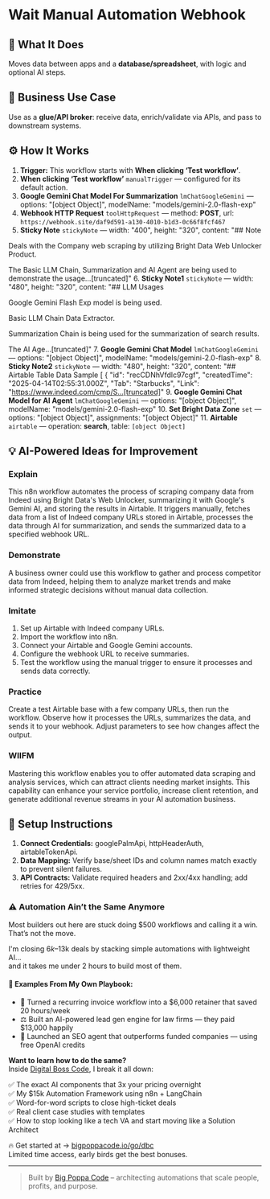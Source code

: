 # Wait Manual Automation Webhook
## 🚀 What It Does
Moves data between apps and a **database/spreadsheet**, with logic and optional AI steps.

## 💼 Business Use Case
Use as a **glue/API broker**: receive data, enrich/validate via APIs, and pass to downstream systems.

## ⚙️ How It Works
1. **Trigger:** This workflow starts with **When clicking ‘Test workflow’**.
2. **When clicking ‘Test workflow’** `manualTrigger` — configured for its default action.
3. **Google Gemini Chat Model For Summarization** `lmChatGoogleGemini` — options: "[object Object]", modelName: "models/gemini-2.0-flash-exp"
4. **Webhook HTTP Request** `toolHttpRequest` — method: **POST**, url: `https://webhook.site/daf9d591-a130-4010-b1d3-0c66f8fcf467`
5. **Sticky Note** `stickyNote` — width: "400", height: "320", content: "## Note

Deals with the Company web scraping by utilizing Bright Data Web Unlocker Product.

The Basic LLM Chain, Summarization and AI Agent are being used to demonstrate the usage…[truncated]"
6. **Sticky Note1** `stickyNote` — width: "480", height: "320", content: "## LLM Usages

Google Gemini Flash Exp model is being used.

Basic LLM Chain Data Extractor.

Summarization Chain is being used for the summarization of search results.

The AI Age…[truncated]"
7. **Google Gemini Chat Model** `lmChatGoogleGemini` — options: "[object Object]", modelName: "models/gemini-2.0-flash-exp"
8. **Sticky Note2** `stickyNote` — width: "480", height: "320", content: "## Airtable Table Data Sample 
[
  {
    "id": "recCDNhVfdlc97cgf",
    "createdTime": "2025-04-14T02:55:31.000Z",
    "Tab": "Starbucks",
    "Link": "https://www.indeed.com/cmp/S…[truncated]"
9. **Google Gemini Chat Model for AI Agent** `lmChatGoogleGemini` — options: "[object Object]", modelName: "models/gemini-2.0-flash-exp"
10. **Set Bright Data Zone** `set` — options: "[object Object]", assignments: "[object Object]"
11. **Airtable** `airtable` — operation: **search**, table: `[object Object]`

## 💡 AI-Powered Ideas for Improvement
### Explain
This n8n workflow automates the process of scraping company data from Indeed using Bright Data's Web Unlocker, summarizing it with Google's Gemini AI, and storing the results in Airtable. It triggers manually, fetches data from a list of Indeed company URLs stored in Airtable, processes the data through AI for summarization, and sends the summarized data to a specified webhook URL.

### Demonstrate
A business owner could use this workflow to gather and process competitor data from Indeed, helping them to analyze market trends and make informed strategic decisions without manual data collection.

### Imitate
1. Set up Airtable with Indeed company URLs.
2. Import the workflow into n8n.
3. Connect your Airtable and Google Gemini accounts.
4. Configure the webhook URL to receive summaries.
5. Test the workflow using the manual trigger to ensure it processes and sends data correctly.

### Practice
Create a test Airtable base with a few company URLs, then run the workflow. Observe how it processes the URLs, summarizes the data, and sends it to your webhook. Adjust parameters to see how changes affect the output.

### WIIFM
Mastering this workflow enables you to offer automated data scraping and analysis services, which can attract clients needing market insights. This capability can enhance your service portfolio, increase client retention, and generate additional revenue streams in your AI automation business.

## 🔧 Setup Instructions
1. **Connect Credentials:** googlePalmApi, httpHeaderAuth, airtableTokenApi.
2. **Data Mapping:** Verify base/sheet IDs and column names match exactly to prevent silent failures.
3. **API Contracts:** Validate required headers and 2xx/4xx handling; add retries for 429/5xx.

### ⚠️ Automation Ain’t the Same Anymore

Most builders out here are stuck doing $500 workflows and calling it a win.  
That’s not the move.  

I'm closing $6k–$13k deals by stacking simple automations with lightweight AI...  
and it takes me under 2 hours to build most of them.

#### 🧠 Examples From My Own Playbook:
- 🔁 Turned a recurring invoice workflow into a $6,000 retainer that saved 20 hours/week  
- ⚖️ Built an AI-powered lead gen engine for law firms — they paid $13,000 happily  
- 🚀 Launched an SEO agent that outperforms funded companies — using free OpenAI credits  

**Want to learn how to do the same?**  
Inside [Digital Boss Code](https://bigpoppacode.io/go/dbc), I break it all down:

✅ The exact AI components that 3x your pricing overnight  
✅ My $15k Automation Framework using n8n + LangChain  
✅ Word-for-word scripts to close high-ticket deals  
✅ Real client case studies with templates  
✅ How to stop looking like a tech VA and start moving like a Solution Architect  

🔥 Get started at → [bigpoppacode.io/go/dbc](https://bigpoppacode.io/go/dbc)  
Limited time access, early birds get the best bonuses.

---
> Built by [Big Poppa Code](https://bigpoppacode.io) – architecting automations that scale people, profits, and purpose.
